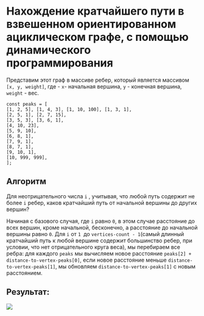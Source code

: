 # Нахождение кратчайшего пути в взвешенном ориентированном ациклическом графе, с помощью динамического программирования

Представим этот граф в массиве ребер, который является массивом `[x, y, weight]`, где -  `x`- начальная вершина, `y` - конечная вершина, `weight` - вес.

    const peaks = [
    [1, 2, 5], [1, 4, 3], [1, 10, 100], [1, 3, 1],
    [2, 5, 1], [2, 7, 15],
    [3, 5, 3], [3, 6, 1],
    [4, 10, 23],
    [5, 9, 10],
    [6, 8, 1],
    [7, 9, 1],
    [8, 7, 1],
    [9, 10, 1],
    [10, 999, 999],
    ];

## Алгоритм

Для неотрицательного числа `i` , учитывая, что любой путь содержит не более `i` ребер, каков кратчайший путь от начальной вершины до других вершин?

Начиная с базового случая, где `i` равно `0`, в этом случае расстояние до всех вершин, кроме начальной, бесконечно, а расстояние до начальной вершины равно `0`. Для `i` от `1 `до `vertices-count - 1`(самый длинный кратчайший путь к любой вершине содержит большинство ребер, при условии, что нет отрицательного круга веса), мы перебираем все ребра:
для каждого `peaks` мы вычисляем новое расстояние `peaks[2] + distance-to-vertex-peaks[0]`, если новое расстояние меньше `distance-to-vertex-peaks[1]`, мы обновляем `distance-to-vertex-peaks[1]` с новым расстоянием.

## Результат: 

![](https://sun9-48.userapi.com/c854328/v854328256/1ec1fd/yrhbNPEUQ7c.jpg)
